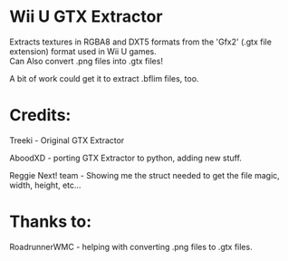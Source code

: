 # Wii U GTX Extractor
Extracts textures in RGBA8 and DXT5 formats from the 'Gfx2' (.gtx file extension) format used in Wii U games.  
Can Also convert .png files into .gtx files!  

A bit of work could get it to extract .bflim files, too.

# Credits:
Treeki - Original GTX Extractor

AboodXD - porting GTX Extractor to python, adding new stuff.

Reggie Next! team - Showing me the struct needed to get the file magic, width, height, etc...  
  
# Thanks to:
RoadrunnerWMC - helping with converting .png files to .gtx files.
